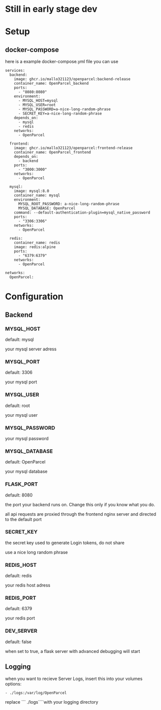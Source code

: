 # Still in early stage dev

# Setup

## docker-compose

here is a example docker-compose.yml file you can use

```
services:
  backend:
    image: ghcr.io/mallo321123/openparcel:backend-release
    container_name: OpenParcel_backend
    ports:
      - "8080:8080"
    environment:
      - MYSQL_HOST=mysql
      - MYSQL_USER=root
      - MYSQL_PASSWORD=a-nice-long-random-phrase
      - SECRET_KEY=a-nice-long-random-phrase
    depends_on:
      - mysql
      - redis
    networks:
      - OpenParcel

  frontend:
    image: ghcr.io/mallo321123/openparcel:frontend-release
    container_name: OpenParcel_frontend
    depends_on:
      - backend
    ports:
      - "3000:3000"
    networks:
      - OpenParcel

  mysql:
    image: mysql:8.0
    container_name: mysql
    environment:
      MYSQL_ROOT_PASSWORD: a-nice-long-random-phrase
      MYSQL_DATABASE: OpenParcel
    command: --default-authentication-plugin=mysql_native_password
    ports:
      - "3306:3306"
    networks:
      - OpenParcel

  redis:
    container_name: redis
    image: redis:alpine
    ports:
      - "6379:6379"
    networks:
      - OpenParcel

networks:
  OpenParcel:
```

# Configuration

## Backend

### MYSQL_HOST

default: mysql

your mysql server adress

### MYSQL_PORT

default: 3306

your mysql port

### MYSQL_USER

default: root

your mysql user

### MYSQL_PASSWORD

your mysql password

### MYSQL_DATABASE

default: OpenParcel

your mysql database

### FLASK_PORT

default: 8080

the port your backend runs on. Change this only if you know what you do. 

all api requests are proxied through the frontend nginx server and directed to the default port

### SECRET_KEY

the secret key used to generate Login tokens, do not share

use a nice long random phrase

### REDIS_HOST

default: redis

your redis host adress

### REDIS_PORT

default: 6379

your redis port

### DEV_SERVER

default: false

when set to true, a flask server with advanced debugging will start

## Logging

when you want to recieve Server Logs, insert this into your volumes options:
```
- ./logs:/var/log/OpenParcel
```
replace ``` ./logs````with your logging directory